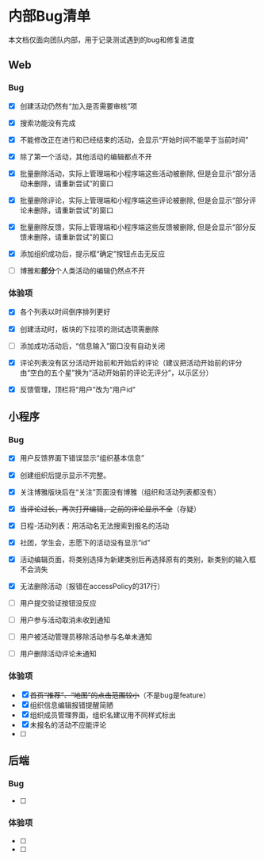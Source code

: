 # 内部Bug清单

本文档仅面向团队内部，用于记录测试遇到的bug和修复进度



## Web

### Bug

- [x] 创建活动仍然有“加入是否需要审核”项
- [x] 搜索功能没有完成
- [x] 不能修改正在进行和已经结束的活动，会显示“开始时间不能早于当前时间”
- [x] 除了第一个活动，其他活动的编辑都点不开
- [x] 批量删除活动，实际上管理端和小程序端这些活动被删除, 但是会显示“部分活动未删除，请重新尝试”的窗口
- [x] 批量删除评论，实际上管理端和小程序端这些评论被删除, 但是会显示“部分评论未删除，请重新尝试”的窗口
- [x] 批量删除反馈，实际上管理端和小程序端这些反馈被删除, 但是会显示“部分反馈未删除，请重新尝试”的窗口
- [x] 添加组织成功后，提示框“确定”按钮点击无反应
- [ ] 博雅和**部分**个人类活动的编辑仍然点不开



### 体验项

- [x] 各个列表以时间倒序排列更好
- [x] 创建活动时，板块的下拉项的测试选项需删除
- [ ] 添加成功活动后，“信息输入”窗口没有自动关闭
- [x] 评论列表没有区分活动开始前和开始后的评论（建议把活动开始前的评分由“空白的五个星”换为“活动开始前的评论无评分”，以示区分）
- [x] 反馈管理，顶栏将“用户”改为“用户id”



## 小程序

### Bug

- [x] 用户反馈界面下错误显示“组织基本信息”
- [x] 创建组织后提示显示不完整。
- [x] 关注博雅版块后在“关注”页面没有博雅（组织和活动列表都没有）
- [x] ~~当评论过长，再次打开编辑，之前的评论显示不全~~（存疑）
- [x] 日程-活动列表：用活动名无法搜索到报名的活动
- [x] 社团，学生会，志愿下的活动没有显示“id”
- [x] 活动编辑页面，将类别选择为新建类别后再选择原有的类别，新类别的输入框不会消失
- [x] 无法删除活动（报错在accessPolicy的317行）
- [ ] 用户提交验证按钮没反应
- [ ] 用户参与活动取消未收到通知
- [ ] 用户被活动管理员移除活动参与名单未通知
- [ ] 用户删除活动评论未通知



### 体验项

- [x] ~~首页“推荐”、“地图”的点击范围较小~~（不是bug是feature）
- [x] 组织信息编辑报错提醒简陋
- [x] 组织成员管理界面，组织名建议用不同样式标出
- [x] 未报名的活动不应能评论
- [ ] 



## 后端

### Bug

- [ ] 



### 体验项

- [ ] 
- [ ] 

